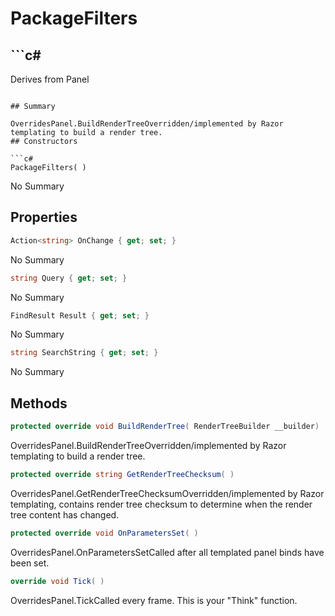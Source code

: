 # PackageFilters

## ```c#
Derives from Panel
```

## Summary

OverridesPanel.BuildRenderTreeOverridden/implemented by Razor templating to build a render tree.
## Constructors

```c#
PackageFilters( ) 
```
No Summary
## Properties

```c#
Action<string> OnChange { get; set; } 
```
No Summary
```c#
string Query { get; set; } 
```
No Summary
```c#
FindResult Result { get; set; } 
```
No Summary
```c#
string SearchString { get; set; } 
```
No Summary
## Methods

```c#
protected override void BuildRenderTree( RenderTreeBuilder __builder) 
```
OverridesPanel.BuildRenderTreeOverridden/implemented by Razor templating to build a render tree.
```c#
protected override string GetRenderTreeChecksum( ) 
```
OverridesPanel.GetRenderTreeChecksumOverridden/implemented by Razor templating, contains render tree checksum to determine when the render tree content has changed.
```c#
protected override void OnParametersSet( ) 
```
OverridesPanel.OnParametersSetCalled after all templated panel binds have been set.
```c#
override void Tick( ) 
```
OverridesPanel.TickCalled every frame. This is your "Think" function.
